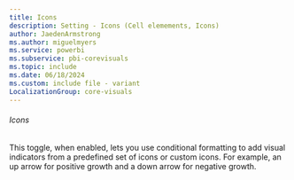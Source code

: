 ```yaml
---
title: Icons
description: Setting - Icons (Cell elemements, Icons)
author: JaedenArmstrong
ms.author: miguelmyers
ms.service: powerbi
ms.subservice: pbi-corevisuals
ms.topic: include
ms.date: 06/18/2024
ms.custom: include file - variant
LocalizationGroup: core-visuals
---
```

###### Icons

This toggle, when enabled, lets you use conditional formatting to add visual indicators from a predefined set of icons or custom icons. For example, an up arrow for positive growth and a down arrow for negative growth.
